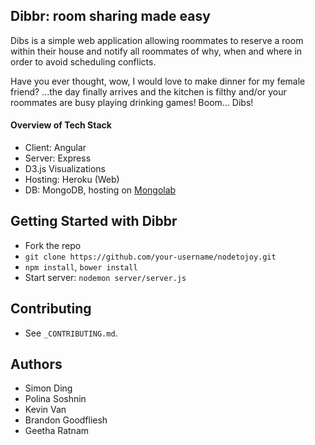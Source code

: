Dibbr: room sharing made easy
--------

Dibs is a simple web application allowing roommates to reserve a room within their house and notify all roommates of why, when and where in order to avoid scheduling conflicts.

Have you ever thought, wow, I would love to make dinner for my female friend? ...the day finally arrives and the kitchen is filthy and/or your roommates are busy playing drinking games! Boom... Dibs!  

#### Overview of Tech Stack

- Client: Angular
- Server: Express
- D3.js Visualizations
- Hosting: Heroku (Web)
- DB: MongoDB, hosting on [Mongolab](https://mongolab.com/)

Getting Started with Dibbr
-----------------

- Fork the repo
- `git clone https://github.com/your-username/nodetojoy.git`
- `npm install`, `bower install`
- Start server: `nodemon server/server.js`

Contributing
-------------------

- See `_CONTRIBUTING.md`.

Authors
-------------------

- Simon Ding
- Polina Soshnin
- Kevin Van
- Brandon Goodfliesh
- Geetha Ratnam
 		
